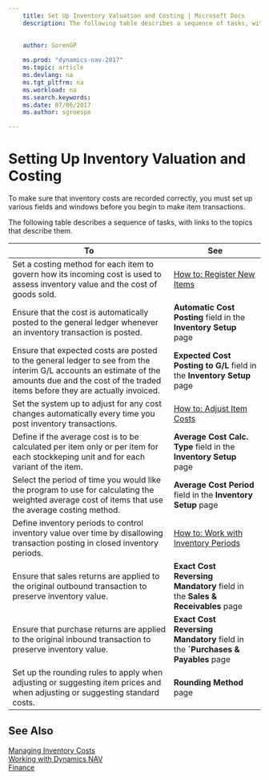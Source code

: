 ```yaml
---
    title: Set Up Inventory Valuation and Costing | Microsoft Docs
    description: The following table describes a sequence of tasks, with links to the topics that describe them.
    
     
    author: SorenGP

    ms.prod: "dynamics-nav-2017"
    ms.topic: article
    ms.devlang: na
    ms.tgt_pltfrm: na
    ms.workload: na
    ms.search.keywords:
    ms.date: 07/06/2017
    ms.author: sgroespe

---
```

# Setting Up Inventory Valuation and Costing
To make sure that inventory costs are recorded correctly, you must set up various fields and windows before you begin to make item transactions.

The following table describes a sequence of tasks, with links to the topics that describe them.

|**To**|**See**|  
|------------|-------------|  
|Set a costing method for each item to govern how its incoming cost is used to assess inventory value and the cost of goods sold.|[How to: Register New Items](inventory-how-register-new-items.md)|  
|Ensure that the cost is automatically posted to the general ledger whenever an inventory transaction is posted.|**Automatic Cost Posting** field in the **Inventory Setup** page|  
|Ensure that expected costs are posted to the general ledger to see from the interim G/L accounts an estimate of the amounts due and the cost of the traded items before they are actually invoiced.|**Expected Cost Posting to G/L** field in the **Inventory Setup** page|  
|Set the system up to adjust for any cost changes automatically every time you post inventory transactions.|[How to: Adjust Item Costs](inventory-how-adjust-item-costs.md)|  
|Define if the average cost is to be calculated per item only or per item for each stockkeping unit and for each variant of the item.|**Average Cost Calc. Type** field in the **Inventory Setup** page|  
|Select the period of time you would like the program to use for calculating the weighted average cost of items that use the average costing method.|**Average Cost Period** field in the **Inventory Setup** page|  
|Define inventory periods to control inventory value over time by disallowing transaction posting in closed inventory periods.|[How to: Work with Inventory Periods](finance-how-to-work-with-inventory-periods.md)|  
|Ensure that sales returns are applied to the original outbound transaction to preserve inventory value.|**Exact Cost Reversing Mandatory** field in the **Sales & Receivables** page|  
|Ensure that purchase returns are applied to the original inbound transaction to preserve inventory value.|**Exact Cost Reversing Mandatory** field in the **´Purchases & Payables** page|
|Set up the rounding rules to apply when adjusting or suggesting item prices and when adjusting or suggesting standard costs.|**Rounding Method** page|  

## See Also  
[Managing Inventory Costs](finance-manage-inventory-costs.md)  
[Working with Dynamics NAV](ui-work-product.md)  
[Finance](finance.md)  
